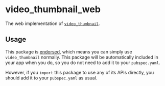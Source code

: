 # video_thumbnail_web

The web implementation of [`video_thumbnail`][1].

## Usage

This package is [endorsed](https://flutter.dev/docs/development/packages-and-plugins/developing-packages#endorsed-federated-plugin),
which means you can simply use `video_thumbnail` normally. This package will be automatically included in your app when you do, so you do not need to add it to your `pubspec.yaml`.

However, if you `import` this package to use any of its APIs directly, you should add it to your `pubspec.yaml` as usual.

[1]: ../video_thumbnail